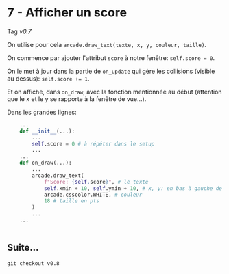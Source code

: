 # 7 - Afficher un score

Tag *v0.7*

On utilise pour cela `arcade.draw_text(texte, x, y, couleur, taille)`.

On commence par ajouter l'attribut `score` à notre fenêtre: `self.score = 0`.

On le met à jour dans la partie de `on_update` qui gère les collisions (visible au dessus): `self.score += 1`.

Et on affiche, dans `on_draw`, avec la fonction mentionnée au début (attention que le x et le y se rapporte à la fenêtre de vue...).

Dans les grandes lignes:

```python
    ...
    def __init__(...):
        ...
        self.score = 0 # à répéter dans le setup
        ...
    ...
    def on_draw(...):
        ...
        arcade.draw_text(
            f"Score: {self.score}", # le texte
            self.xmin + 10, self.ymin + 10, # x, y: en bas à gauche de la vue
            arcade.csscolor.WHITE, # couleur
            18 # taille en pts
        )
        ...
    ...
        
```

## Suite... 

`git checkout v0.8`
